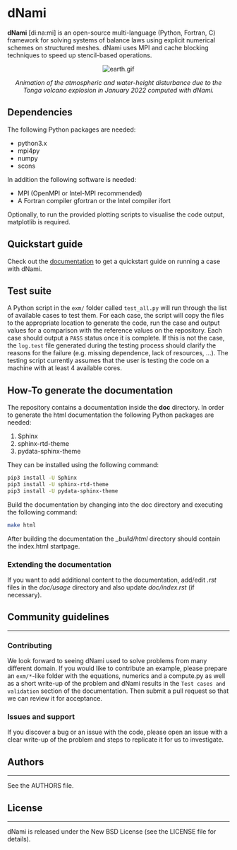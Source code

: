 # dNami
**dNami** [di:na:mi] is an open-source multi-language (Python, Fortran, C) framework for solving systems of balance laws using explicit numerical schemes on structured meshes. 
dNami uses MPI and cache blocking techniques to speed up stencil-based operations.

<p align="center">
  <img src="./doc/usage/img/earth.gif" alt="earth.gif" />
</p>

<p align="center">
	<i> Animation of the atmospheric and water-height disturbance due to the Tonga volcano explosion in January 2022 computed with dNami. </i>
</p>

## Dependencies

The following Python packages are needed:

* python3.x
* mpi4py
* numpy
* scons

In addition the following software is needed:

* MPI (OpenMPI or Intel-MPI recommended)
* A Fortran compiler gfortran or the Intel compiler ifort

Optionally, to run the provided plotting scripts to visualise the code output, matplotlib is required. 

## Quickstart guide

Check out the [documentation](https://dnami.readthedocs.io/en/latest/) to get a quickstart guide on running a case with dNami. 

## Test suite 

A Python script in the `exm/` folder called `test_all.py` will run through the list of available cases to test them. For each case, the script will copy the files to the appropriate location to generate the code, run the case and output values for a comparison with the reference values on the repository. Each case should output a `PASS` status once it is complete. If this is not the case, the `log.test` file generated during the testing process should clarify the reasons for the failure (e.g. missing dependence, lack of resources, ...). The testing script currently assumes that the user is testing the code on a machine with at least 4 available cores.  

## How-To generate the documentation
The repository contains a documentation inside the **doc** directory.
In order to generate the html documentation the following Python packages are needed:
1. Sphinx
2. sphinx-rtd-theme
3. pydata-sphinx-theme

They can be installed using the following command:
```bash
pip3 install -U Sphinx
pip3 install -U sphinx-rtd-theme
pip3 install -U pydata-sphinx-theme
```

Build the documentation by changing into the doc directory and executing the following command:
```bash
make html
```
After building the documentation the *_build/html* directory should contain the index.html startpage.

### Extending the documentation

If you want to add additional content to the documentation, add/edit *.rst* files in the *doc/usage*
directory and also update *doc/index.rst* (if necessary). 

## Community guidelines 
-----------------------

### Contributing 

We look forward to seeing dNami used to solve problems from many different domain. If you would like to contribute an example, please prepare an `exm/*`-like folder with the equations, numerics and a compute.py as well as a short write-up of the problem and dNami results in the `Test cases and validation` section of the documentation. Then submit a pull request so that we can review it for acceptance.   

### Issues and support  

If you discover a bug or an issue with the code, please open an issue with a clear write-up of the problem and steps to replicate it for us to investigate. 

## Authors
-------
See the AUTHORS file.

## License
-------
dNami is released under the New BSD License (see the LICENSE file for details).
